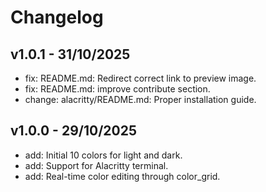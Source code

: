 # Changelog

## v1.0.1 - 31/10/2025
- fix: README.md: Redirect correct link to preview image.
- fix: README.md: improve contribute section.
- change: alacritty/README.md: Proper installation guide.

## v1.0.0 - 29/10/2025
- add: Initial 10 colors for light and dark.
- add: Support for Alacritty terminal.
- add: Real-time color editing through color_grid.
